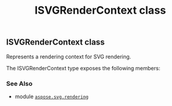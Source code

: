 ﻿---
title: ISVGRenderContext class
second_title: Aspose.SVG for Python via .NET API References
description: 
type: docs
weight: 150
url: /python-net/aspose.svg.rendering/isvgrendercontext/
is_root: false
---

## ISVGRenderContext class

Represents a rendering context for SVG rendering.



The ISVGRenderContext type exposes the following members:


### See Also
* module [`aspose.svg.rendering`](..)
